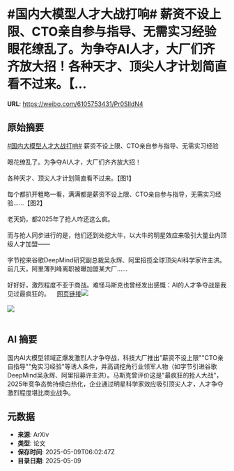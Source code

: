 # #国内大模型人才大战打响# 薪资不设上限、CTO亲自参与指导、无需实习经验眼花缭乱了。为争夺AI人才，大厂们齐齐放大招！各种天才、顶尖人才计划简直看不过来。【...

**URL**: https://weibo.com/6105753431/Pr0SlldN4

## 原始摘要

<a href="https://m.weibo.cn/search?containerid=231522type%3D1%26t%3D10%26q%3D%23%E5%9B%BD%E5%86%85%E5%A4%A7%E6%A8%A1%E5%9E%8B%E4%BA%BA%E6%89%8D%E5%A4%A7%E6%88%98%E6%89%93%E5%93%8D%23&amp;extparam=%23%E5%9B%BD%E5%86%85%E5%A4%A7%E6%A8%A1%E5%9E%8B%E4%BA%BA%E6%89%8D%E5%A4%A7%E6%88%98%E6%89%93%E5%93%8D%23" data-hide=""><span class="surl-text">#国内大模型人才大战打响#</span></a> 薪资不设上限、CTO亲自参与指导、无需实习经验<br><br>眼花缭乱了。为争夺AI人才，大厂们齐齐放大招！<br><br>各种天才、顶尖人才计划简直看不过来。【图1】<br><br>每个都扒开粗略一看，满满都是薪资不设上限、CTO亲自参与指导，无需实习经验……【图2】<br><br>老天奶，都2025年了抢人咋还这么疯。<br><br>而与抢人同步进行的是，他们还到处挖大牛，以大牛的明星效应来吸引大量业内顶级人才加盟——<br><br>字节挖来谷歌DeepMind研究副总裁吴永辉、阿里招揽全球顶尖AI科学家许主洪。前几天，阿里薄列峰离职被曝加盟某大厂……<br><br>好好好，激烈程度不亚于商战。难怪马斯克也曾经发出感慨：AI的人才争夺战是我见过最疯狂的。<a href="https://weibo.cn/sinaurl?u=https%3A%2F%2Fmp.weixin.qq.com%2Fs%2F_J6IM6bQsykmTD9_tJwY1Q" data-hide=""><span class="url-icon"><img style="width: 1rem;height: 1rem" src="https://h5.sinaimg.cn/upload/2015/09/25/3/timeline_card_small_web_default.png" referrerpolicy="no-referrer"></span><span class="surl-text">网页链接</span></a><img style="" src="https://tvax1.sinaimg.cn/large/006Fd7o3ly1i1967amrxsj30zk0mh0xg.jpg" referrerpolicy="no-referrer"><br><br><img style="" src="https://tvax2.sinaimg.cn/large/006Fd7o3ly1i1967apl3kj31fm0vokdk.jpg" referrerpolicy="no-referrer"><br><br>

## AI 摘要

国内AI大模型领域正爆发激烈人才争夺战，科技大厂推出"薪资不设上限""CTO亲自指导""免实习经验"等诱人条件，并高调挖角行业领军人物（如字节引进谷歌DeepMind吴永辉、阿里招募许主洪）。马斯克曾评价这是"最疯狂的抢人大战"，2025年竞争态势持续白热化，企业通过明星科学家效应吸引顶尖人才，人才争夺激烈程度堪比商业战争。

## 元数据

- **来源**: ArXiv
- **类型**: 论文
- **保存时间**: 2025-05-09T06:02:47Z
- **目录日期**: 2025-05-09
